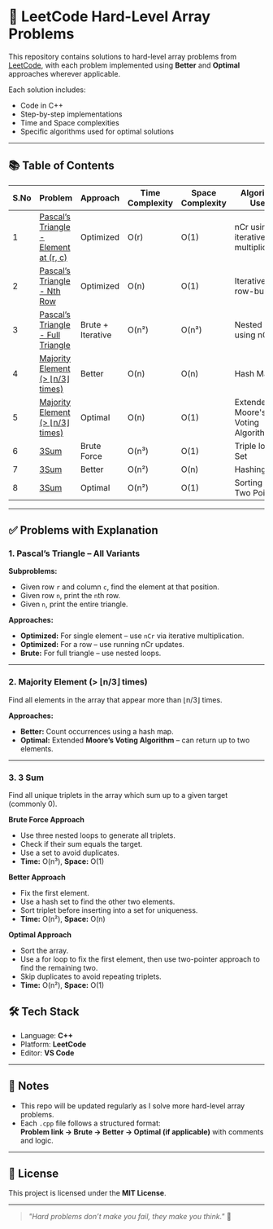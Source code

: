 # 🧠 LeetCode Hard-Level Array Problems

This repository contains solutions to hard-level array problems from [LeetCode](https://leetcode.com/), with each problem implemented using **Better** and **Optimal** approaches wherever applicable.

Each solution includes:
- Code in C++
- Step-by-step implementations
- Time and Space complexities
- Specific algorithms used for optimal solutions

---

## 📚 Table of Contents

| S.No | Problem | Approach | Time Complexity | Space Complexity | Algorithm Used |
|------|---------|----------|-----------------|------------------|----------------|
| 1 | [Pascal’s Triangle - Element at (r, c)](codes/pascaltriangle.cpp) | Optimized | O(r) | O(1) | nCr using iterative multiplication |
| 2 | [Pascal’s Triangle - Nth Row](codes/pascaltriangle.cpp) | Optimized | O(n) | O(1) | Iterative nCr row-building |
| 3 | [Pascal’s Triangle - Full Triangle](codes/pascaltriangle.cpp) | Brute + Iterative | O(n²) | O(n²) | Nested loops using nCr |
| 4 | [Majority Element (> ⌊n/3⌋ times)](codes/majorityelementnby3better.cpp) | Better | O(n) | O(n) | Hash Map |
| 5 | [Majority Element (> ⌊n/3⌋ times)](codes/majorityelementnby3optimal.cpp) | Optimal | O(n) | O(1) | Extended Moore's Voting Algorithm |
| 6 | [3Sum](codes/3sumbruteforce.cpp) | Brute Force | O(n³) | O(1) | Triple loop + Set |
| 7 | [3Sum](codes/3sumbetter.cpp) | Better | O(n²) | O(n) | Hashing |
| 8 | [3Sum](codes/3sumoptimal.cpp) | Optimal | O(n²) | O(1) | Sorting + Two Pointers |

---

## ✅ Problems with Explanation

### 1. Pascal’s Triangle – All Variants

**Subproblems:**
- Given row `r` and column `c`, find the element at that position.
- Given row `n`, print the `n`th row.
- Given `n`, print the entire triangle.

**Approaches:**
- **Optimized:** For single element – use `nCr` via iterative multiplication.  
- **Optimized:** For a row – use running nCr updates.  
- **Brute:** For full triangle – use nested loops.

---

### 2. Majority Element (> ⌊n/3⌋ times)

Find all elements in the array that appear more than ⌊n/3⌋ times.

**Approaches:**
- **Better:** Count occurrences using a hash map.
- **Optimal:** Extended **Moore’s Voting Algorithm** – can return up to two elements.

---
### 3. 3 Sum

Find all unique triplets in the array which sum up to a given target (commonly 0).

**Brute Force Approach**
- Use three nested loops to generate all triplets.
- Check if their sum equals the target.
- Use a set to avoid duplicates.
- **Time:** O(n³), **Space:** O(1)

**Better Approach**
- Fix the first element.
- Use a hash set to find the other two elements.
- Sort triplet before inserting into a set for uniqueness.
- **Time:** O(n²), **Space:** O(n)

**Optimal Approach**
- Sort the array.
- Use a for loop to fix the first element, then use two-pointer approach to find the remaining two.
- Skip duplicates to avoid repeating triplets.
- **Time:** O(n²), **Space:** O(1)

## 🛠️ Tech Stack

- Language: **C++**
- Platform: **LeetCode**
- Editor: **VS Code**

---

## 📌 Notes

- This repo will be updated regularly as I solve more hard-level array problems.
- Each `.cpp` file follows a structured format:  
  **Problem link → Brute → Better → Optimal (if applicable)** with comments and logic.

---

## 📄 License

This project is licensed under the **MIT License**.

---

> _"Hard problems don’t make you fail, they make you think."_ 🚀
